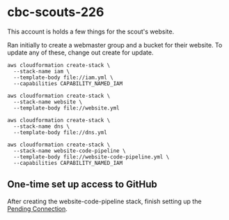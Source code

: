 # cbc-scouts-226

This account is holds a few things for the scout's website.

Ran initially to create a webmaster group and a bucket for their website. To
update any of these, change out create for update.

```
aws cloudformation create-stack \
  --stack-name iam \
  --template-body file://iam.yml \
  --capabilities CAPABILITY_NAMED_IAM

aws cloudformation create-stack \
  --stack-name website \
  --template-body file://website.yml

aws cloudformation create-stack \
  --stack-name dns \
  --template-body file://dns.yml

aws cloudformation create-stack \
  --stack-name website-code-pipeline \
  --template-body file://website-code-pipeline.yml \
  --capabilities CAPABILITY_NAMED_IAM
```

## One-time set up access to GitHub

After creating the website-code-pipeline stack, finish setting up the [Pending Connection].

[Pending Connection]: https://console.aws.amazon.com/codesuite/settings/connections
